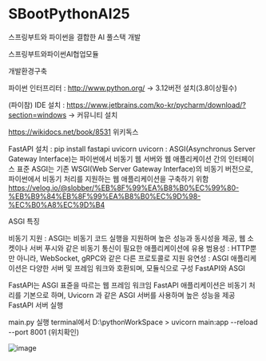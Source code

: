 # SBootPythonAI25
스프링부트와 파이썬을 결합한 AI 풀스택 개발

스프링부트와파이썬AI협업모듈

개발환경구축

파이썬 인터프리터 : http://www.python.org/ -> 3.12버전 설치(3.8이상필수)

(파이참) IDE 설치 : https://www.jetbrains.com/ko-kr/pycharm/download/?section=windows -> 커뮤니티 설치

https://wikidocs.net/book/8531 위키독스

FastAPI 설치 : pip install fastapi uvicorn uvicorn : ASGI(Asynchronus Server Gateway Interface)는 파이썬에서 비동기 웹 서버와 웹 애플리케이션 간의 인터페이스 
표준 ASGI는 기존 WSGI(Web Server Gateway Interface)의 비동기 버전으로, 파이썬에서 비동기 처리를 지원하는 웹 애플리케이션을 구축하기 위함 https://velog.io/@slobber/%EB%8F%99%EA%B8%B0%EC%99%80-%EB%B9%84%EB%8F%99%EA%B8%B0%EC%9D%98-%EC%B0%A8%EC%9D%B4

ASGI 특징

비동기 지원 : ASGI는 비동기 코드 실행을 지원하며 높은 성능과 동시성을 제공, 웹 소켓이나 서버 푸시와 같은 비동기 통신이 필요한 애플리케이션에 유용 범용성 : HTTP뿐만 아니라, WebSocket, gRPC와 같은 다른 프로토콜로 지원 유연성 : ASGI 애플리케이션은 다양한 서버 및 프레임 워크와 호환되며, 모듈식으로 구성 FastAPI와 ASGI

FastAPI는 ASGI 표쥰을 따르는 웹 프레임 워크임 FastAPI 애플리케이션은 비동기 처리를 기본으로 하며, Uvicorn 과 같은 ASGI 서버를 사용하며 높은 성능을 제공 FastAPI 서버 실행

main.py 실행 terminal에서 D:\pythonWorkSpace > uvicorn main:app --reload --port 8001 (위치확인)

![image](https://github.com/user-attachments/assets/d3ebb974-87f4-4da8-8ccd-2d8b497c96a5)
